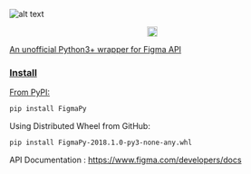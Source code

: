 ![alt text](http://www.iamgregamato.com/img/fp_logo.svg)
<p align=center>
  <a href="https://badge.fury.io/py/FigmaPy"><img src="https://badge.fury.io/py/FigmaPy.svg" alt="PyPI version" height="18"</a>
</p> 

An unofficial Python3+ wrapper for Figma API

### Install 
From PyPI:
```bash
pip install FigmaPy
```
Using Distributed Wheel from GitHub:
```bash
pip install FigmaPy-2018.1.0-py3-none-any.whl
```
API Documentation : https://www.figma.com/developers/docs
